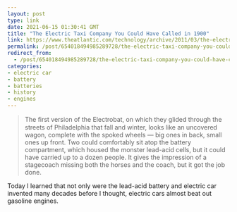 ```yaml
---
layout: post
type: link
date: 2021-06-15 01:30:41 GMT
title: "The Electric Taxi Company You Could Have Called in 1900"
link: https://www.theatlantic.com/technology/archive/2011/03/the-electric-taxi-company-you-could-have-called-in-1900/72481/
permalink: /post/654018494985289728/the-electric-taxi-company-you-could-have-called-in
redirect_from: 
  - /post/654018494985289728/the-electric-taxi-company-you-could-have-called-in
categories:
- electric car
- battery
- batteries
- history
- engines
---
```


<blockquote>The ﬁrst version of the Electrobat, on which they glided through the streets of Philadelphia that fall and winter, looks like an uncovered wagon, complete with the spoked wheels — big ones in back, small ones up front. Two could comfortably sit atop the battery compartment, which housed the monster lead-acid cells, but it could have carried up to a dozen people. It gives the impression of a stagecoach missing both the horses and the coach, but it got the job done.</blockquote>
<p>Today I learned that not only were the lead-acid battery and electric car invented many decades before I thought, electric cars almost beat out gasoline engines.</p>